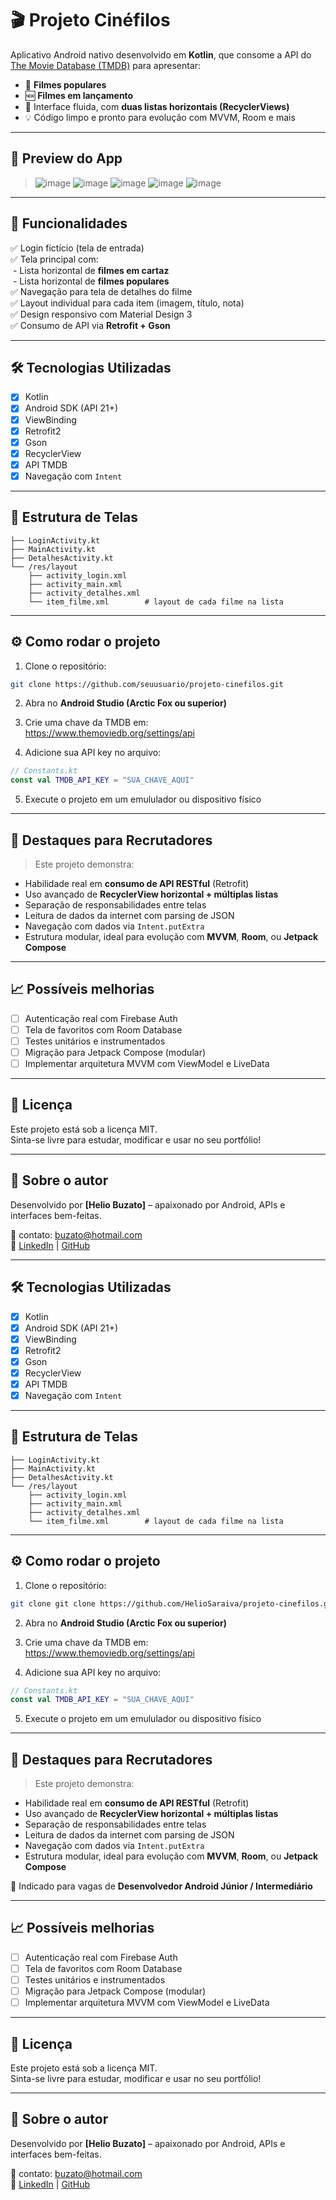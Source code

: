# 🎬 Projeto Cinéfilos

Aplicativo Android nativo desenvolvido em **Kotlin**, que consome a API do [The Movie Database (TMDB)](https://www.themoviedb.org/documentation/api) para apresentar:

- 🎥 **Filmes populares**
- 🆕 **Filmes em lançamento**
- 📱 Interface fluida, com **duas listas horizontais (RecyclerViews)**
- 💡 Código limpo e pronto para evolução com MVVM, Room e mais

---

## 📸 Preview do App

> ![image](https://github.com/user-attachments/assets/2801cc6e-a822-46e6-9ab4-8c5617c6fa27)
> ![image](https://github.com/user-attachments/assets/2c4a2ad5-77ed-404c-9411-f74ea5c7c0bf)
> ![image](https://github.com/user-attachments/assets/9844ddb6-cb8c-4133-bd6f-c307584ce933)
> ![image](https://github.com/user-attachments/assets/96831157-5793-4f23-b58d-5b8d2a7766b5)
> ![image](https://github.com/user-attachments/assets/bbf00f0a-a1d7-459d-818f-e5977f21854b)

---

## 🚀 Funcionalidades

✅ Login fictício (tela de entrada)   
✅ Tela principal com:  
&nbsp;- Lista horizontal de **filmes em cartaz**  
&nbsp;- Lista horizontal de **filmes populares**    
✅ Navegação para tela de detalhes do filme      
✅ Layout individual para cada item (imagem, título, nota)    
✅ Design responsivo com Material Design 3    
✅ Consumo de API via **Retrofit + Gson** 

---

## 🛠️ Tecnologias Utilizadas

- [x] Kotlin  
- [x] Android SDK (API 21+)  
- [x] ViewBinding  
- [x] Retrofit2  
- [x] Gson  
- [x] RecyclerView  
- [x] API TMDB  
- [x] Navegação com `Intent`

---

## 🧩 Estrutura de Telas

```
├── LoginActivity.kt
├── MainActivity.kt
├── DetalhesActivity.kt
└── /res/layout
    ├── activity_login.xml
    ├── activity_main.xml
    ├── activity_detalhes.xml
    └── item_filme.xml        # layout de cada filme na lista
```

---

## ⚙️ Como rodar o projeto

1. Clone o repositório:
```bash
git clone https://github.com/seuusuario/projeto-cinefilos.git
```

2. Abra no **Android Studio (Arctic Fox ou superior)**

3. Crie uma chave da TMDB em:  
   https://www.themoviedb.org/settings/api

4. Adicione sua API key no arquivo:
```kotlin
// Constants.kt
const val TMDB_API_KEY = "SUA_CHAVE_AQUI"
```

5. Execute o projeto em um emululador ou dispositivo físico

---

## 💼 Destaques para Recrutadores

> Este projeto demonstra:

- Habilidade real em **consumo de API RESTful** (Retrofit)
- Uso avançado de **RecyclerView horizontal + múltiplas listas**
- Separação de responsabilidades entre telas
- Leitura de dados da internet com parsing de JSON
- Navegação com dados via `Intent.putExtra`
- Estrutura modular, ideal para evolução com **MVVM**, **Room**, ou **Jetpack Compose**

---

## 📈 Possíveis melhorias

- [ ] Autenticação real com Firebase Auth  
- [ ] Tela de favoritos com Room Database  
- [ ] Testes unitários e instrumentados  
- [ ] Migração para Jetpack Compose (modular)  
- [ ] Implementar arquitetura MVVM com ViewModel e LiveData

---

## 📄 Licença

Este projeto está sob a licença MIT.  
Sinta-se livre para estudar, modificar e usar no seu portfólio!

---

## 🙋 Sobre o autor

Desenvolvido por **[Helio Buzato]** – apaixonado por Android, APIs e interfaces bem-feitas.

📧 contato: buzato@hotmail.com  
🔗 [LinkedIn](https://linkedin.com/in/heliosaraivabuzato/) | [GitHub](https://github.com/HelioSaraiva)


---

## 🛠️ Tecnologias Utilizadas

- [x] Kotlin  
- [x] Android SDK (API 21+)  
- [x] ViewBinding  
- [x] Retrofit2  
- [x] Gson  
- [x] RecyclerView  
- [x] API TMDB  
- [x] Navegação com `Intent`

---

## 🧩 Estrutura de Telas

```
├── LoginActivity.kt
├── MainActivity.kt
├── DetalhesActivity.kt
└── /res/layout
    ├── activity_login.xml
    ├── activity_main.xml
    ├── activity_detalhes.xml
    └── item_filme.xml        # layout de cada filme na lista
```

---

## ⚙️ Como rodar o projeto

1. Clone o repositório:
```bash
git clone git clone https://github.com/HelioSaraiva/projeto-cinefilos.git
```

2. Abra no **Android Studio (Arctic Fox ou superior)**

3. Crie uma chave da TMDB em:  
   https://www.themoviedb.org/settings/api

4. Adicione sua API key no arquivo:
```kotlin
// Constants.kt
const val TMDB_API_KEY = "SUA_CHAVE_AQUI"
```

5. Execute o projeto em um emululador ou dispositivo físico

---

## 💼 Destaques para Recrutadores

> Este projeto demonstra:

- Habilidade real em **consumo de API RESTful** (Retrofit)
- Uso avançado de **RecyclerView horizontal + múltiplas listas**
- Separação de responsabilidades entre telas
- Leitura de dados da internet com parsing de JSON
- Navegação com dados via `Intent.putExtra`
- Estrutura modular, ideal para evolução com **MVVM**, **Room**, ou **Jetpack Compose**

🎯 Indicado para vagas de **Desenvolvedor Android Júnior / Intermediário**

---

## 📈 Possíveis melhorias

- [ ] Autenticação real com Firebase Auth  
- [ ] Tela de favoritos com Room Database  
- [ ] Testes unitários e instrumentados  
- [ ] Migração para Jetpack Compose (modular)  
- [ ] Implementar arquitetura MVVM com ViewModel e LiveData

---

## 📄 Licença

Este projeto está sob a licença MIT.  
Sinta-se livre para estudar, modificar e usar no seu portfólio!

---

## 🙋 Sobre o autor

Desenvolvido por **[Helio Buzato]** – apaixonado por Android, APIs e interfaces bem-feitas.

📧 contato: buzato@hotmail.com  
🔗 [LinkedIn](https://linkedin.com/in/heliosaraivabuzato/) | [GitHub](https://github.com/HelioSaraiva)
